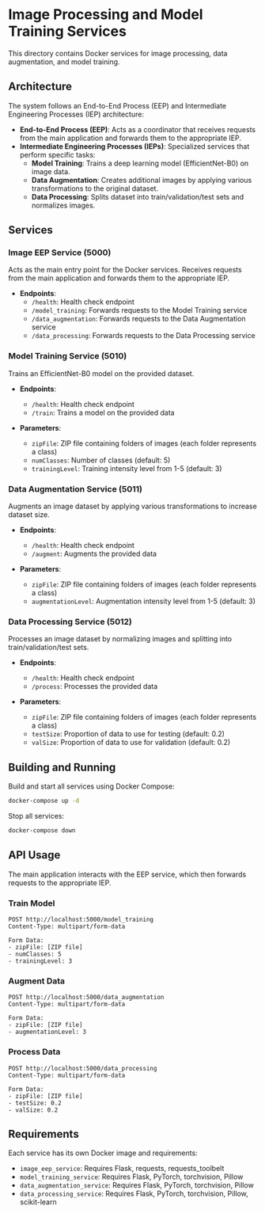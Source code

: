 # Image Processing and Model Training Services

This directory contains Docker services for image processing, data augmentation, and model training.

## Architecture

The system follows an End-to-End Process (EEP) and Intermediate Engineering Processes (IEP) architecture:

- **End-to-End Process (EEP)**: Acts as a coordinator that receives requests from the main application and forwards them to the appropriate IEP.
- **Intermediate Engineering Processes (IEPs)**: Specialized services that perform specific tasks:
  - **Model Training**: Trains a deep learning model (EfficientNet-B0) on image data.
  - **Data Augmentation**: Creates additional images by applying various transformations to the original dataset.
  - **Data Processing**: Splits dataset into train/validation/test sets and normalizes images.

## Services

### Image EEP Service (5000)

Acts as the main entry point for the Docker services. Receives requests from the main application and forwards them to the appropriate IEP.

- **Endpoints**:
  - `/health`: Health check endpoint
  - `/model_training`: Forwards requests to the Model Training service
  - `/data_augmentation`: Forwards requests to the Data Augmentation service
  - `/data_processing`: Forwards requests to the Data Processing service

### Model Training Service (5010)

Trains an EfficientNet-B0 model on the provided dataset.

- **Endpoints**:
  - `/health`: Health check endpoint
  - `/train`: Trains a model on the provided data

- **Parameters**:
  - `zipFile`: ZIP file containing folders of images (each folder represents a class)
  - `numClasses`: Number of classes (default: 5)
  - `trainingLevel`: Training intensity level from 1-5 (default: 3)

### Data Augmentation Service (5011)

Augments an image dataset by applying various transformations to increase dataset size.

- **Endpoints**:
  - `/health`: Health check endpoint
  - `/augment`: Augments the provided data

- **Parameters**:
  - `zipFile`: ZIP file containing folders of images (each folder represents a class)
  - `augmentationLevel`: Augmentation intensity level from 1-5 (default: 3)

### Data Processing Service (5012)

Processes an image dataset by normalizing images and splitting into train/validation/test sets.

- **Endpoints**:
  - `/health`: Health check endpoint
  - `/process`: Processes the provided data

- **Parameters**:
  - `zipFile`: ZIP file containing folders of images (each folder represents a class)
  - `testSize`: Proportion of data to use for testing (default: 0.2)
  - `valSize`: Proportion of data to use for validation (default: 0.2)

## Building and Running

Build and start all services using Docker Compose:

```bash
docker-compose up -d
```

Stop all services:

```bash
docker-compose down
```

## API Usage

The main application interacts with the EEP service, which then forwards requests to the appropriate IEP.

### Train Model

```
POST http://localhost:5000/model_training
Content-Type: multipart/form-data

Form Data:
- zipFile: [ZIP file]
- numClasses: 5
- trainingLevel: 3
```

### Augment Data

```
POST http://localhost:5000/data_augmentation
Content-Type: multipart/form-data

Form Data:
- zipFile: [ZIP file]
- augmentationLevel: 3
```

### Process Data

```
POST http://localhost:5000/data_processing
Content-Type: multipart/form-data

Form Data:
- zipFile: [ZIP file]
- testSize: 0.2
- valSize: 0.2
```

## Requirements

Each service has its own Docker image and requirements:

- `image_eep_service`: Requires Flask, requests, requests_toolbelt
- `model_training_service`: Requires Flask, PyTorch, torchvision, Pillow
- `data_augmentation_service`: Requires Flask, PyTorch, torchvision, Pillow
- `data_processing_service`: Requires Flask, PyTorch, torchvision, Pillow, scikit-learn 